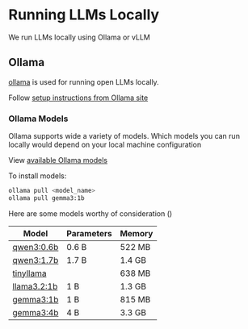 # Running LLMs Locally

We run LLMs locally using Ollama or vLLM

## Ollama

[ollama](https://ollama.com/) is used for running open LLMs locally.

Follow [setup instructions from Ollama site](https://ollama.com/download)

### Ollama Models

Ollama supports wide a variety of models.  Which models you can run locally would depend on your local machine configuration

View [available Ollama models](https://ollama.com/models)

To install models: 

```bash
ollama pull <model_name>
ollama pull gemma3:1b
```

Here are some models worthy of consideration ()

| Model                                                 | Parameters | Memory |
|-------------------------------------------------------|------------|--------|
| [qwen3:0.6b](https://ollama.com/library/qwen3)        | 0.6 B      | 522 MB |
| [qwen3:1.7b](https://ollama.com/library/qwen3)        | 1.7 B      | 1.4 GB |
| [tinyllama](https://ollama.com/library/tinyllama)     |            | 638 MB |
| [llama3.2:1b](https://ollama.com/library/llama3.2:1b) | 1 B        | 1.3 GB |
| [gemma3:1b](https://ollama.com/library/gemma3:1b)     | 1 B        | 815 MB |
| [gemma3:4b](https://ollama.com/library/gemma3:4b)     | 4 B        | 3.3 GB |